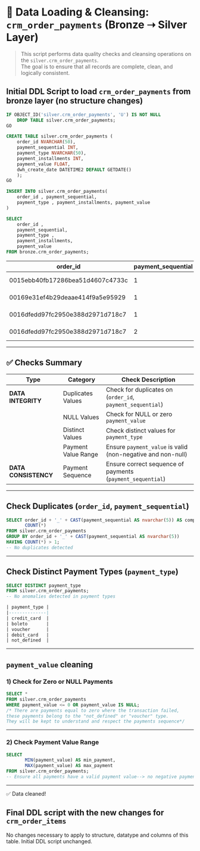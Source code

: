 # 🧹 Data Loading & Cleansing: `crm_order_payments` (Bronze ➝ Silver Layer)


> This script performs data quality checks and cleansing operations on the `silver.crm_order_payments`.  
> The goal is to ensure that all records are complete, clean, and logically consistent.

## Initial DDL Script to load `crm_order_payments` from bronze layer (no structure changes)
```sql
IF OBJECT_ID('silver.crm_order_payments', 'U') IS NOT NULL
	DROP TABLE silver.crm_order_payments;
GO

CREATE TABLE silver.crm_order_payments (
    order_id NVARCHAR(50),
    payment_sequential INT,
    payment_type NVARCHAR(50),
    payment_installments INT,
    payment_value FLOAT,
    dwh_create_date DATETIME2 DEFAULT GETDATE()
    );
GO

INSERT INTO silver.crm_order_payments(
    order_id , payment_sequential,
    payment_type , payment_installments, payment_value 
)

SELECT 
    order_id ,
    payment_sequential,
    payment_type ,
    payment_installments,
    payment_value 
FROM bronze.crm_order_payments;
```
| order_id                             | payment_sequential  | payment_type | payment_installments | payment_value    | dwh_date                   |
|--------------------------------------|---------------------|--------------|----------------------|------------------|----------------------------|
| 0015ebb40fb17286bea51d4607c4733c     | 1                   | credit_card  | 1                    | 37    	      | 2025-05-18 16:05:38.573333 |
| 00169e31ef4b29deaae414f9a5e95929     | 1                   | boleto       | 1        		   | 55,11 	      | 2025-05-18 16:05:38.573333 |
| 0016dfedd97fc2950e388d2971d718c7     | 1                   | credit_card  | 5         	   | 52,63  	      | 2025-05-18 16:05:38.573333 |
| 0016dfedd97fc2950e388d2971d718c7     | 2                   | voucher      | 1       		   | 17,92            | 2025-05-18 16:05:38.573333 |

---

## ✅ Checks Summary

| Type                 | Category                | Check Description                                            |
|--------------------  |-------------------------|------------------------------------------------------------- |
| **DATA INTEGRITY**   | Duplicates Values       | Check for duplicates on (`order_id`, `payment_sequential`)    |
|                      | NULL Values             | Check for NULL or zero `payment_value`                       |
|                      | Distinct Values         | Check distinct values for `payment_type`                      |
|                      | Payment Value Range     | Ensure `payment_value` is valid (non-negative and non-null)   |
| **DATA CONSISTENCY** | Payment Sequence        | Ensure correct sequence of payments (`payment_sequential`)    |

---

## Check Duplicates (`order_id`, `payment_sequential`)

```sql
SELECT order_id + '_' + CAST(payment_sequential AS nvarchar(5)) AS composite_key,
       COUNT(*)
FROM silver.crm_order_payments
GROUP BY order_id + '_' + CAST(payment_sequential AS nvarchar(5))
HAVING COUNT(*) > 1;
-- No duplicates detected
```
---

## Check Distinct Payment Types (`payment_type`)

```sql
SELECT DISTINCT payment_type
FROM silver.crm_order_payments;
-- No anomalies detected in payment types

| payment_type |
|--------------|
| credit_card  |
| boleto       |
| voucher      |
| debit_card   |
| not_defined  |
```
---

## `payment_value` cleaning
### 1) Check for Zero or NULL Payments
```sql
SELECT * 
FROM silver.crm_order_payments
WHERE payment_value <= 0 OR payment_value IS NULL;
/* There are payments equal to zero where the transaction failed,
these payments belong to the "not_defined" or "voucher" type.
They will be kept to understand and respect the payments sequence*/
```
---

### 2) Check Payment Value Range
```sql
SELECT 
       MIN(payment_value) AS min_payment,
       MAX(payment_value) AS max_payment
FROM silver.crm_order_payments;
-- Ensure all payments have a valid payment value--> no negative payments
```
---
✅ Data cleaned!

## Final DDL script with the new changes for `crm_order_items`
No changes necessary to apply to structure, datatype and columns of this table. Initial DDL script unchanged.

